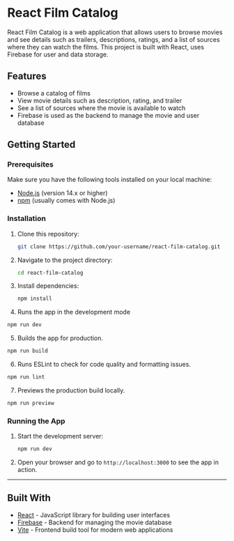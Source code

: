 # React Film Catalog

React Film Catalog is a web application that allows users to browse movies and see details such as trailers, descriptions, ratings, and a list of sources where they can watch the films. This project is built with React, uses Firebase for user and data storage.

## Features

- Browse a catalog of films
- View movie details such as description, rating, and trailer
- See a list of sources where the movie is available to watch
- Firebase is used as the backend to manage the movie and user database

## Getting Started

### Prerequisites

Make sure you have the following tools installed on your local machine:

- [Node.js](https://nodejs.org/en/) (version 14.x or higher)
- [npm](https://www.npmjs.com/) (usually comes with Node.js)

### Installation

1. Clone this repository:

   ```bash
   git clone https://github.com/your-username/react-film-catalog.git
   ```

2. Navigate to the project directory:

   ```bash
   cd react-film-catalog
   ```

3. Install dependencies:

   ```bash
   npm install
   ```
4. Runs the app in the development mode
  
  ```bash
  npm run dev
  ```

5. Builds the app for production.
  
  ```bash
  npm run build
  ```

6. Runs ESLint to check for code quality and formatting issues.
  
  ```bash
  npm run lint
  ```

7. Previews the production build locally.
  
  ```bash
  npm run preview
  ```

### Running the App

1. Start the development server:

   ```bash
   npm run dev
   ```

2. Open your browser and go to `http://localhost:3000` to see the app in action.
---
## Built With

- [React](https://reactjs.org/) - JavaScript library for building user interfaces
- [Firebase](https://firebase.google.com/) - Backend for managing the movie database
- [Vite](https://vitejs.dev/) - Frontend build tool for modern web applications
